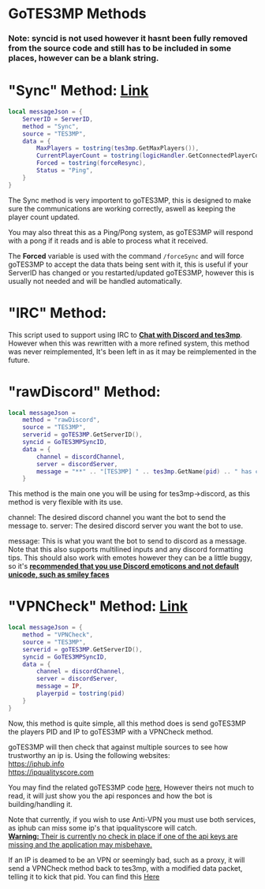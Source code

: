 # GoTES3MP Methods

### Note: syncid is not used however it hasnt been fully removed from the source code and still has to be included in some places, however can be a blank string.

# "Sync" Method: [Link](../tes3mp/scripts/custom/goTES3MP\sync.lua)
```lua
local messageJson = {
    ServerID = ServerID,
    method = "Sync",
    source = "TES3MP",
    data = {
        MaxPlayers = tostring(tes3mp.GetMaxPlayers()),
        CurrentPlayerCount = tostring(logicHandler.GetConnectedPlayerCount()),
        Forced = tostring(forceResync),
        Status = "Ping",
    }
}
```
The Sync method is very importent to goTES3MP, this is designed to make sure the communications are working correctly, aswell as keeping the player count updated.

You may also threat this as a Ping/Pong system, as goTES3MP will respond with a pong if it reads and is able to process what it received. 

The **Forced** variable is used with the command `/forceSync` and will force goTES3MP to accept the data thats being sent with it, this is useful if your ServerID has changed or you restarted/updated goTES3MP, however this is usually not needed and will be handled automatically.

# "IRC" Method:
This script used to support using IRC to **<u>Chat with Discord and tes3mp</u>**. However when this was rewritten with a more refined system, this method was never reimplemented, It's been left in as it may be reimplemented in the future.

# "rawDiscord" Method:
```lua
local messageJson = 
    method = "rawDiscord",
    source = "TES3MP",
    serverid = goTES3MP.GetServerID(),
    syncid = GoTES3MPSyncID,
    data = {
        channel = discordChannel,
        server = discordServer,
        message = "**" .. "[TES3MP] " .. tes3mp.GetName(pid) .. " has connected" .. "**"
    }
```
This method is the main one you will be using for tes3mp->discord, as this method is very flexible with its use. 

channel: The desired discord channel you want the bot to send the message to.
server: The desired discord server you want the bot to use.

message: This is what you want the bot to send to discord as a message. Note that this also supports multilined inputs and any discord formatting tips. This should also work with emotes however they can be a little buggy, so it's **<u>recommended that you use Discord emoticons and not default unicode, such as smiley faces</u>**


# "VPNCheck" Method: [Link](../tes3mp/scripts/custom/goTES3MP/VPNChecker.lua)
```lua
local messageJson = {
    method = "VPNCheck",
    source = "TES3MP",
    serverid = goTES3MP.GetServerID(),
    syncid = GoTES3MPSyncID,
    data = {
        channel = discordChannel,
        server = discordServer,
        message = IP,
        playerpid = tostring(pid)
    }
}
```
Now, this method is quite simple, all this method does is send goTES3MP the players PID and IP to goTES3MP with a VPNCheck method.

goTES3MP will then check that against multiple sources to see how trustworthy an ip is. Using the following websites:<br>
https://iphub.info<br>
https://ipqualityscore.com

You may find the related goTES3MP code [here](../src/vpnChecker.go), However theirs not much to read, it will just show you the api responces and how the bot is building/handling it.

Note that currently, if you wish to use Anti-VPN you must use both services, as iphub can miss some ip's that ipqualityscore will catch. <br><u>**Warning:** Their is currently no check in place if one of the api keys are missing and the application may misbehave.</u>

If an IP is deamed to be an VPN or seemingly bad, such as a proxy, it will send a VPNCheck method back to tes3mp, with a modified data packet, telling it to kick that pid. You can find this [Here](../tes3mp/scripts/custom/IrcBridge/IrcBridge.lua#L107-L130)
